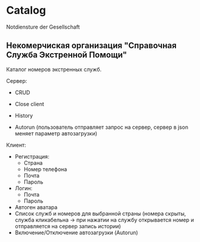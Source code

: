 # Catalog
Notdiensture der Gesellschaft

Некомерчиская организация "Справочная Служба Экстренной Помощи"
--------------------------------------------------------------
Каталог номеров экстренных служб.

Сервер:
- CRUD

- Close client

- History

- Autorun
(пользователь отправляет запрос на сервер, сервер в json меняет параметр автозагрузки)

Клиент:
- Регистрация:
	+ Страна
	+ Номер телефона
	+ Почта
	+ Пароль
- Логин:
	+ Почта
	+ Пароль
- Автоген аватара
- Список служб и номеров для выбранной страны (номера скрыты, служба кликабельна -> при нажатии на службу открывается номер и отправляется на сервер запись истории)
- Включение/Отключение автозагрузки (Autorun)
